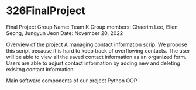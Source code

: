 # 326FinalProject
Final Project
Group Name: Team K
Group members: Chaerim Lee, Ellen Seong, Jungyun Jeon
Date: November 20, 2022

Overview of the project
A managing contact information scrip. We propose this script because it is hard to keep track of overflowing contacts.
The user will be able to view all the saved contact information as an organized form. 
Users are able to adjust contact information by adding new and deleting exisitng contact information

Main software components of our project
Python OOP

